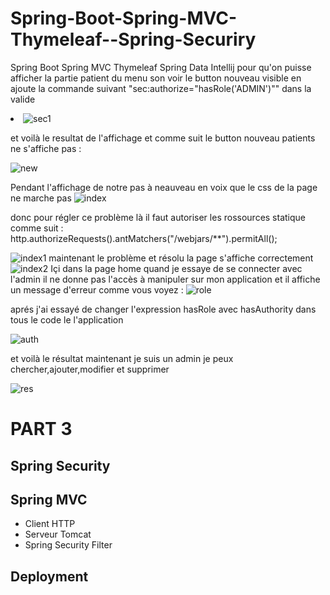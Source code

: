 # Spring-Boot-Spring-MVC-Thymeleaf--Spring-Securiry
Spring Boot Spring MVC Thymeleaf Spring Data Intellij
pour qu'on puisse afficher la partie patient du menu son voir le button nouveau visible en ajoute la commande suivant "sec:authorize="hasRole('ADMIN')"" dans la valide <li>
![sec1](https://user-images.githubusercontent.com/86606579/165190556-f3ffcf03-b312-4224-ab09-268d8f1f366a.PNG)
 
  
  
  et voilà le resultat de l'affichage et comme suit le button nouveau patients ne s'affiche pas   :
 
![new](https://user-images.githubusercontent.com/86606579/165191030-e4be3ac3-aaa0-4f9e-bdca-cf0eb056d589.PNG)
 
 
 
 Pendant l'affichage de notre pas à neauveau en voix que le css de la page ne marche pas 
![index](https://user-images.githubusercontent.com/86606579/165352912-613b85f8-d5c9-4fb5-8b6c-b28497c515cd.PNG)
 
 donc pour régler ce problème là il faut autoriser les rossources statique comme suit :  http.authorizeRequests().antMatchers("/webjars/**").permitAll();
 
![index1](https://user-images.githubusercontent.com/86606579/165353440-027b1d48-0103-44eb-ad40-2036485ee0b9.PNG)
 maintenant le problème et résolu la page s'affiche correctement
 ![index2](https://user-images.githubusercontent.com/86606579/165353716-d1157257-1af4-42ee-b81e-ebc23d9c7ba6.PNG)
 Içi dans la page home quand je essaye de se connecter avec l'admin il ne donne pas l'accès à manipuler sur mon application et il affiche un message d'erreur comme vous voyez :
 ![role](https://user-images.githubusercontent.com/86606579/165501923-465a1b98-8579-4bb0-85b1-ec67df35fd00.PNG)
 
 aprés j'ai essayé de changer l'expression hasRole avec hasAuthority dans tous le code le l'application 
 
![auth](https://user-images.githubusercontent.com/86606579/165502956-27144719-1e57-49da-85ef-437243dde69a.PNG)
 
et voilà le résultat maintenant je suis un admin je peux chercher,ajouter,modifier et supprimer
 
 ![res](https://user-images.githubusercontent.com/86606579/165503287-0bfa206e-5ea4-4bb1-a0b0-60977c420206.PNG)

 
# PART 3
## Spring Security
## Spring MVC

- Client HTTP
- Serveur Tomcat
- Spring Security Filter

## Deployment
